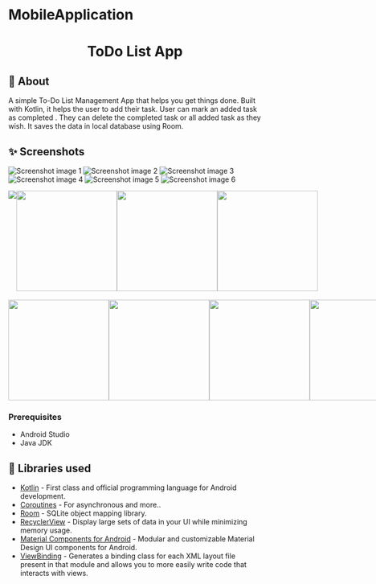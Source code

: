 # MobileApplication
<p align="center">
    <h1 align="center">ToDo List App</h1>
</p>

## 🌟 About
A simple To-Do List Management App that helps you get things done. Built with Kotlin, it helps the user to add their task. User can mark an added task as completed . They can delete the completed task or all added task as they wish. It saves the data in local database using Room.

## ✨ Screenshots
![Screenshot image 1](https://github.com/udayanihitha/MobileApplication/assets/83023161/6d08680c-12a8-4d17-9660-391af00125de)
![Screenshot image 2](https://github.com/udayanihitha/MobileApplication/assets/83023161/903b7d2c-a03b-4f7d-92c1-dd229f2f6aab)
![Screenshot image 3](https://github.com/udayanihitha/MobileApplication/assets/83023161/ca48546c-f3f7-4d9f-b0d2-c5de9b9bdb1b)
![Screenshot image 4](https://github.com/udayanihitha/MobileApplication/assets/83023161/b79ff8a8-48c7-4733-99b5-b57d31808dfa)
![Screenshot image 5](https://github.com/udayanihitha/MobileApplication/assets/83023161/d01124ab-1747-4832-ab0c-fc64d24d084b)
![Screenshot image 6](https://github.com/udayanihitha/MobileApplication/assets/83023161/435ad9d4-02f7-4009-b052-b48bc8ba83a7)
<div style="display:flex;">
<img src="<div style="display:flex;">
<img src=""C:\Users\Reddy's\OneDrive\Desktop\ad\Screenshot image 1.jpg"" width="200">
<img src="Screenshot image 2.jpg" width="200">
<img src="Screenshot image 3.jpg" width="200">
</div>
<br>
<div style="display:flex;">
<img src="ScreenShots/img06.jpeg" width="200">
<img src="ScreenShots/img07.jpeg" width="200">
<img src="ScreenShots/img08.jpeg" width="200">
<img src="ScreenShots/img09.jpeg" width="200">
</div>

### Prerequisites
*   Android Studio 
*   Java JDK

## 📃 Libraries used
- [Kotlin](https://kotlinlang.org/) - First class and official programming language for Android development.
- [Coroutines](https://kotlinlang.org/docs/reference/coroutines-overview.html) - For asynchronous and more..
- [Room](https://developer.android.com/topic/libraries/architecture/room) - SQLite object mapping library.
- [RecyclerView](https://developer.android.com/jetpack/androidx/releases/recyclerview) - Display large sets of data in your UI while minimizing memory usage.
- [Material Components for Android](https://github.com/material-components/material-components-android) - Modular and customizable Material Design UI components for Android.
- [ViewBinding](https://developer.android.com/topic/libraries/view-binding) - Generates a binding class for each XML layout file present in that module and allows you to more easily write code that interacts with views.

